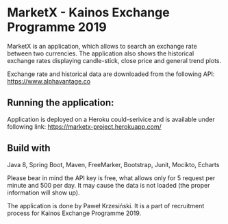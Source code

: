 # MarketX - Kainos Exchange Programme 2019
MarketX is an application, which allows to search an exchange rate between two currencies. The application also shows the historical exchange rates displaying candle-stick, close price and general trend plots.

Exchange rate and historical data are downloaded from the following API: https://www.alphavantage.co

## Running the application:
Application is deployed on a Heroku could-serivice and is available under following link: https://marketx-project.herokuapp.com/

## Build with
Java 8, Spring Boot, Maven, FreeMarker, Bootstrap, Junit, Mocikto, Echarts

Please bear in mind the API key is free, what allows only for 5 request per minute and 500 per day. It may cause the data is not loaded (the proper information will show up).

The application is done by Paweł Krzesiński. It is a part of recruitment process for Kainos Exchange Programme 2019. 


